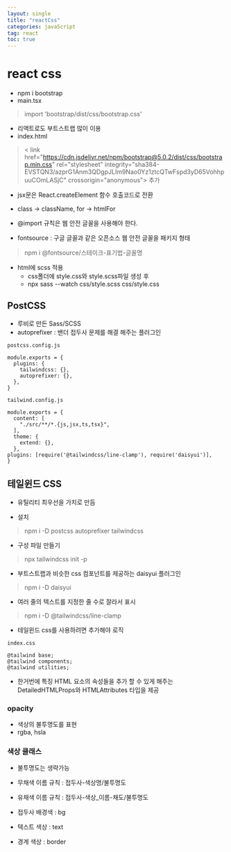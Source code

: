 ```yaml
---
layout: single
title: "reactCss"
categories: javaScript
tag: react
toc: true
---
```


# react css

- npm i bootstrap
- main.tsx
> import 'bootstrap/dist/css/bootstrap.css'

- 리액트로도 부트스트랩 많이 이용
- index.html
> < link href="https://cdn.jsdelivr.net/npm/bootstrap@5.0.2/dist/css/bootstrap.min.css" rel="stylesheet" integrity="sha384-EVSTQN3/azprG1Anm3QDgpJLIm9Nao0Yz1ztcQTwFspd3yD65VohhpuuCOmLASjC" crossorigin="anonymous"> 추가

- jsx문은 React.createElement 함수 호출코드로 전환
- class -> className, for -> htmlFor

- @import 규칙은 웹 안전 글꼴을 사용해야 한다.

- fontsource : 구글 글꼴과 같은 오픈소스 웹 안전 글꼴을 패키지 형태
> npm i @fontsource/스테이크-표기법-글꼴명

- html에 scss 적용
  - css폴더에 style.css와 style.scss파일 생성 후
  - npx sass --watch css/style.scss css/style.css

## PostCSS
- 루비로 만든 Sass/SCSS
- autoprefixer : 밴더 접두사 문제를 해결 해주는 플러그인

```
postcss.config.js

module.exports = {
  plugins: {
    tailwindcss: {},
    autoprefixer: {},
  },
}
```

```
tailwind.config.js

module.exports = {
  content: [
    "./src/**/*.{js,jsx,ts,tsx}",
  ],
  theme: {
    extend: {},
  },
plugins: [require('@tailwindcss/line-clamp'), require('daisyui')],
}
```

## 테일윈드 CSS
- 유틸리티 최우선을 가치로 만듬

- 설치
> npm i -D postcss autoprefixer tailwindcss

- 구성 파일 만들기
> npx tailwindcss init -p

- 부트스트랩과 비슷한 css 컴포넌트를 제공하는 daisyui 플러그인
> npm i -D daisyui

- 여러 줄의 텍스트를 지정한 줄 수로 잘라서 표시
> npm i -D @tailwindcss/line-clamp

- 테일윈드 css를 사용하려면 추가해야 로직
 
```
index.css

@tailwind base;
@tailwind components;
@tailwind utilities;
```

- 한거번에 특징 HTML 요소의 속성들을 추가 할 수 있게 해주는 DetailedHTMLProps와 HTMLAttributes 타입을 제공

### opacity
- 색상의 불투명도를 표현
- rgba, hsla

### 색상 클래스
- 불투명도는 생략가능

- 무채색 이름 규칙 : 접두사-색상명/불투명도 
- 유채색 이름 규칙 : 접두사-색상_이름-채도/불투명도

- 접두사 배경색 : bg
- 텍스트 색상 : text
- 경계 색상 : border


